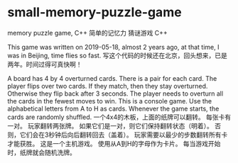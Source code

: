 # small-memory-puzzle-game
memory puzzle game, C++ 
简单的记忆力 猜谜游戏 C++

This game was written on 2019-05-18, almost 2 years ago,
at that time, I was in Beijing, time flies so fast.
写这个代码的时候还在北京，回头想来，已是两年。时间过得可真快啊！

A board has 4 by 4 overturned cards. There is a pair for each card. The player flips over two cards. 
If they match, then they stay overturned. Otherwise they flip back after 3 seconds. 
The player needs to overturn all the cards in the fewest moves to win.
This is a console game. Use the alphabetical letters from A to H as cards. 
Whenever the game starts, the cards are randomly shuffled. 
一个4x4的木板，上面的纸牌可以翻转。 
每张卡有一对。 玩家翻转两张牌。 
如果它们是一对，则它们保持翻转状态（明着）。 
否则，它们会在3秒钟后向后翻转回去（盖着）。
玩家需要以最少的步数翻转所有卡才能获胜。
这是一个主机游戏。 使用从A到H的字母作为卡片。 
每当游戏开始时，纸牌就会随机洗牌。 
